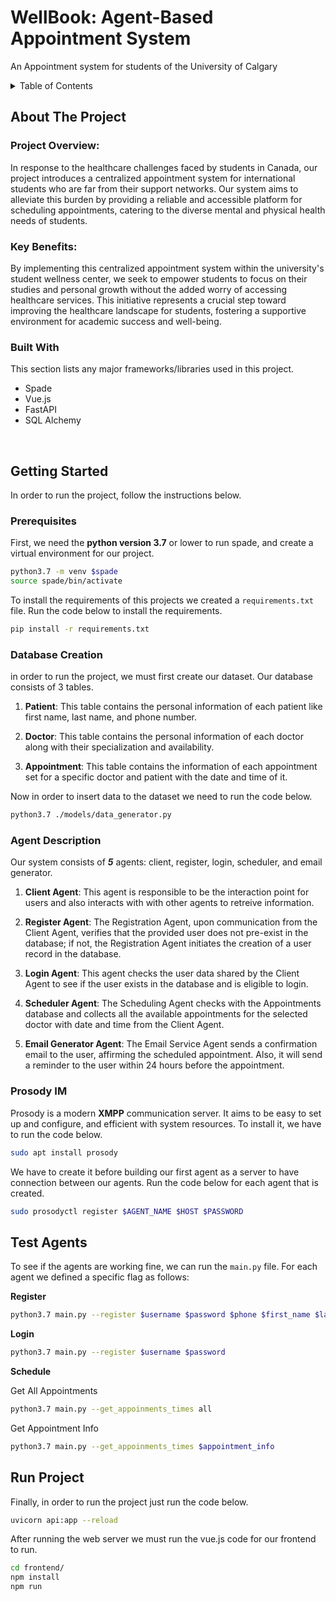 

<h1>WellBook: Agent-Based Appointment System</h1>

<p>
An Appointment system for students of the University of Calgary
</p>



<!-- TABLE OF CONTENTS -->
<details>
  <summary>Table of Contents</summary>
  <ol>
    <li>
      <a href="#about-the-project">About The Project</a>
      <ul>
        <li><a href="#project-overview">Project Overview</a></li>
        <li><a href="#key-benefits">Key Benefits</a></li>
        <li><a href="#built-with">Built With</a></li>
      </ul>
    </li>
    <li>
      <a href="#getting-started">Getting Started</a>
      <ul>
        <li><a href="#prerequisites">Prerequisites</a></li>
        <li><a href="#database-creation">Database Creation</a></li>
        <li><a href="#agent-description">Agent Description</a></li>
        <li><a href="#prosody-im">Prosody IM</a></li>
      </ul>
    </li>
    <li>
      <a href="#test-agents">Test Agents</a>
    </li>
    <li>
      <a href="#run-project">Run Project</a>
    </li>
  </ol>
</details>



<!-- ABOUT THE PROJECT -->
## About The Project

### Project Overview:

In response to the healthcare challenges faced by students in Canada, our project introduces a centralized appointment system for international students who are far from their support networks. Our system aims to alleviate this burden by providing a reliable and accessible platform for scheduling appointments, catering to the diverse mental and physical health needs of students.

### Key Benefits:

By implementing this centralized appointment system within the university's student wellness center, we seek to empower students to focus on their studies and personal growth without the added worry of accessing healthcare services. This initiative represents a crucial step toward improving the healthcare landscape for students, fostering a supportive environment for academic success and well-being.




### Built With

This section lists any major frameworks/libraries used in this project. 

* Spade 
* Vue.js 
* FastAPI 
* SQL Alchemy 

<br>


<!-- GETTING STARTED -->
## Getting Started

In order to run the project, follow the instructions below.

### Prerequisites

First, we need the **python version 3.7** or lower to run spade, and create a virtual environment for our project.
```sh
python3.7 -m venv $spade 
source spade/bin/activate
```

To install the requirements of this projects we created a `requirements.txt` file. Run the code below to install the requirements.

```sh
pip install -r requirements.txt 
```

### Database Creation
in order to run the project, we must first create our dataset.
Our database consists of 3 tables.
1. **Patient**: This table contains the personal information of each patient like first name, last name, and phone number.

2. **Doctor**: This table contains the personal information of each doctor along with their specialization and availability.

3. **Appointment**: This table contains the information of each appointment set for a specific doctor and patient with the date and time of it.

Now in order to insert data to the dataset we need to run the code below.

  ```sh
  python3.7 ./models/data_generator.py
  ```


### Agent Description
Our system consists of ***5*** agents: client, register, login, scheduler, and email generator.

1. **Client Agent**: This agent is responsible to be the interaction point for users and also interacts with with other agents to retreive information.

2. **Register Agent**: The Registration Agent, upon communication from the Client Agent, verifies that the provided user does not pre-exist in the database; if not, the Registration Agent initiates the creation of a user record in the database.

3. **Login Agent**: This agent checks the user data shared by the Client Agent to see if the user exists in the database and is eligible to login.

4. **Scheduler Agent**: The Scheduling Agent checks with the Appointments database and collects all the available appointments for the selected doctor with date and time from the Client Agent. 

5. **Email Generator Agent**: The Email Service Agent sends a confirmation email to the user, affirming the scheduled appointment. Also, it will send a reminder to the user within 24 hours before the appointment.


### Prosody IM
Prosody is a modern **XMPP** communication server. It aims to be easy to set up and configure, and efficient with system resources. To install it, we have to run the code below.

```sh
sudo apt install prosody
```

We have to create it before building our first agent as a server to have connection between our agents. Run the code below for each agent that is created.

```sh
sudo prosodyctl register $AGENT_NAME $HOST $PASSWORD
```

## Test Agents
To see if the agents are working fine, we can run the `main.py` file. For each agent we defined a specific flag as follows:

**Register**
```sh
python3.7 main.py --register $username $password $phone $first_name $last_name $address
```

**Login**
```sh
python3.7 main.py --register $username $password 
```

**Schedule**

Get All Appointments
```sh
python3.7 main.py --get_appoinments_times all
```
Get Appointment Info
```sh
python3.7 main.py --get_appoinments_times $appointment_info
```

## Run Project
Finally, in order to run the project just run the code below.

```sh
uvicorn api:app --reload
```

After running the web server we must run the vue.js code for our frontend to run. 

```sh
cd frontend/
npm install
npm run
```